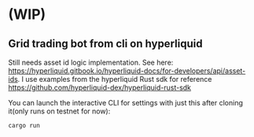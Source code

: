 # (WIP)
## Grid trading bot from cli on hyperliquid
Still needs asset id logic implementation. See here: https://hyperliquid.gitbook.io/hyperliquid-docs/for-developers/api/asset-ids. 
I use examples from the  hyperliquid Rust sdk for reference https://github.com/hyperliquid-dex/hyperliquid-rust-sdk

You can launch the interactive CLI for settings with just this after cloning it(only runs on testnet for now):
```
cargo run
```
